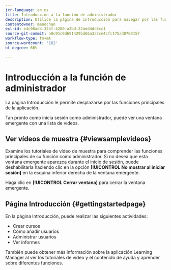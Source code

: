```yaml
---
jcr-language: en_us
title: Introducción a la función de administrador
description: Utilice la página de introducción para navegar por las funciones de administración clave de Adobe Learning Manager.
contentowner: manochan
exl-id: e4c98ad4-324f-4280-a2bd-22aed4dc8cc1
source-git-commit: a0c01c0d691429bd66a3a2ce4cfc175ad0703157
workflow-type: tm+mt
source-wordcount: '162'
ht-degree: 66%

---
```


# Introducción a la función de administrador

La página Introducción le permite desplazarse por las funciones principales de la aplicación.

Tan pronto como inicia sesión como administrador, puede ver una ventana emergente con una lista de vídeos.

## Ver vídeos de muestra {#viewsamplevideos}

Examine los tutoriales de vídeo de muestra para comprender las funciones principales de su función como administrador. Si no desea que esta ventana emergente aparezca durante el inicio de sesión, puede deshabilitarla haciendo clic en la opción **[!UICONTROL No mostrar al iniciar sesión]** en la esquina inferior derecha de la ventana emergente.

Haga clic en **[!UICONTROL Cerrar ventana]** para cerrar la ventana emergente.

<!--![](assets/welcome-videos-e1439961904106.png)-->

## Página Introducción {#gettingstartedpage}

En la página Introducción, puede realizar las siguientes actividades:

* Crear cursos
* Cómo añadir usuarios
* Administrar usuarios
* Ver informes

También puede obtener más información sobre la aplicación Learning Manager al ver los tutoriales de vídeo y el contenido de ayuda y aprender sobre diferentes funciones.

<!--![](assets/admin-landing-page-300x204.png)-->
